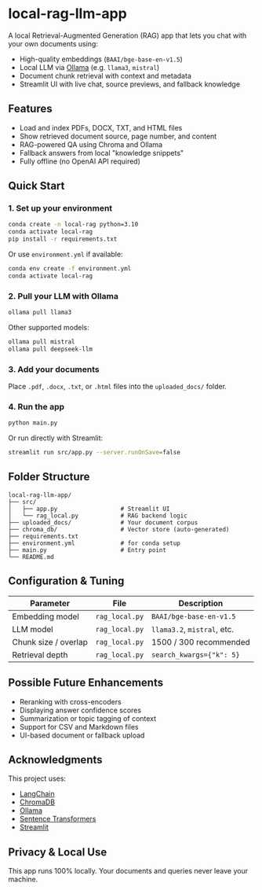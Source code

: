 # local-rag-llm-app

A local Retrieval-Augmented Generation (RAG) app that lets you chat with your own documents using:

- High-quality embeddings (`BAAI/bge-base-en-v1.5`)
- Local LLM via [Ollama](https://ollama.com) (e.g. `llama3`, `mistral`)
- Document chunk retrieval with context and metadata
- Streamlit UI with live chat, source previews, and fallback knowledge


## Features

- Load and index PDFs, DOCX, TXT, and HTML files
- Show retrieved document source, page number, and content
- RAG-powered QA using Chroma and Ollama
- Fallback answers from local "knowledge snippets"
- Fully offline (no OpenAI API required)


## Quick Start

### 1. Set up your environment

```bash
conda create -n local-rag python=3.10
conda activate local-rag
pip install -r requirements.txt
```

Or use `environment.yml` if available:

```bash
conda env create -f environment.yml
conda activate local-rag
```


### 2. Pull your LLM with Ollama

```bash
ollama pull llama3
```

Other supported models:

```bash
ollama pull mistral
ollama pull deepseek-llm
```


### 3. Add your documents

Place `.pdf`, `.docx`, `.txt`, or `.html` files into the `uploaded_docs/` folder.


### 4. Run the app

```bash
python main.py
```

Or run directly with Streamlit:

```bash
streamlit run src/app.py --server.runOnSave=false
```


## Folder Structure

```
local-rag-llm-app/
├── src/
│   ├── app.py                  # Streamlit UI
│   └── rag_local.py            # RAG backend logic
├── uploaded_docs/              # Your document corpus
├── chroma_db/                  # Vector store (auto-generated)
├── requirements.txt
├── environment.yml             # for conda setup
├── main.py                     # Entry point
└── README.md
```

## Configuration & Tuning

| Parameter            | File            | Description                      |
|---------------------|------------------|----------------------------------|
| Embedding model      | `rag_local.py`   | `BAAI/bge-base-en-v1.5`          |
| LLM model            | `rag_local.py`   | `llama3.2`, `mistral`, etc.      |
| Chunk size / overlap | `rag_local.py`   | 1500 / 300 recommended           |
| Retrieval depth      | `rag_local.py`   | `search_kwargs={"k": 5}`         |


## Possible Future Enhancements

- Reranking with cross-encoders
- Displaying answer confidence scores
- Summarization or topic tagging of context
- Support for CSV and Markdown files
- UI-based document or fallback upload

## Acknowledgments

This project uses:

- [LangChain](https://www.langchain.com/)
- [ChromaDB](https://www.trychroma.com/)
- [Ollama](https://ollama.com/)
- [Sentence Transformers](https://www.sbert.net/)
- [Streamlit](https://streamlit.io/)


## Privacy & Local Use

This app runs 100% locally. Your documents and queries never leave your machine.
